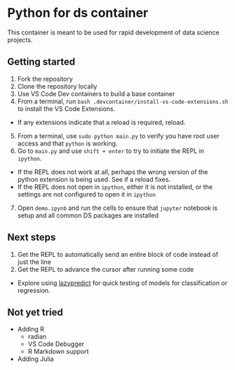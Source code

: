 # Python for ds container

This container is meant to be used for rapid development of data science projects.

## Getting started

1. Fork the repository
2. Clone the repository locally
3. Use VS Code Dev containers to build a base container
4. From a terminal, run `bash .devcontainer/install-vs-code-extensions.sh` to install the VS Code Extensions.
  - If any extensions indicate that a reload is required, reload.
5. From a terminal, use `sudo python main.py` to verify you have root user access and that `python` is working.
6. Go to `main.py` and use `shift + enter` to try to initiate the REPL in `ipython`.
  - If the REPL does not work at all, perhaps the wrong version of the python extension is being used. See if a reload fixes.
  - If the REPL does not open in `ipython`, either it is not installed, or the settings are not configured to open it in `ipython`
7. Open `demo.ipynb` and run the cells to ensure that `jupyter` notebook is setup and all common DS packages are installed





## Next steps

1. Get the REPL to automatically send an entire block of code instead of just the line
2. Get the REPL to advance the cursor after running some code

- Explore using [lazypredict](https://analyticsindiamag.com/visualizing-and-comparing-ml-models-using-lazypredict/) for quick testing of models for classification or regression.

## Not yet tried

- Adding R
  - radian
  - VS Code Debugger
  - R Markdown support
- Adding Julia
